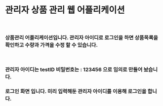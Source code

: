 <h1>관리자 상품 관리 웹 어플리케이션</h1><br>
<h3>상품관리 어플리케이션입니다. 관리자 아이디로 로그인을 하면 상품목록을 확인하고 수량과 가격을 수정 할 수 있습니다.</h3><br>
<h3>관리자 아이디는 testID 비밀번호는 : 123456 으로 임의로 만들어 놨습니다.</h3>

<h3>로그인 화면 입니다. 미리 입력해둔 관리자 아이디를 이용해 로그인을 합니다.</h3>
